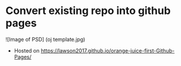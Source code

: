 # Convert existing repo into github pages

![Image of PSD]
(oj template.jpg)

* Hosted on https://lawson2017.github.io/orange-juice-first-Github-Pages/
